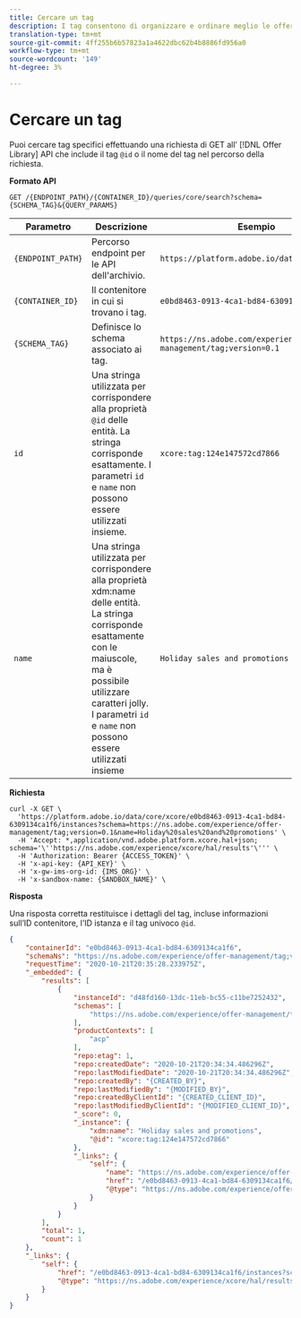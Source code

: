 ```yaml
---
title: Cercare un tag
description: I tag consentono di organizzare e ordinare meglio le offerte.
translation-type: tm+mt
source-git-commit: 4ff255b6b57823a1a4622dbc62b4b8886fd956a0
workflow-type: tm+mt
source-wordcount: '149'
ht-degree: 3%

---
```


# Cercare un tag

Puoi cercare tag specifici effettuando una richiesta di GET all’ [!DNL Offer Library] API che include il tag `@id` o il nome del tag nel percorso della richiesta.

**Formato API**

```http
GET /{ENDPOINT_PATH}/{CONTAINER_ID}/queries/core/search?schema={SCHEMA_TAG}&{QUERY_PARAMS}
```

| Parametro | Descrizione | Esempio |
| --------- | ----------- | ------- |
| `{ENDPOINT_PATH}` | Percorso endpoint per le API dell&#39;archivio. | `https://platform.adobe.io/data/core/xcore/` |
| `{CONTAINER_ID}` | Il contenitore in cui si trovano i tag. | `e0bd8463-0913-4ca1-bd84-6309134ca1f6` |
| `{SCHEMA_TAG}` | Definisce lo schema associato ai tag. | `https://ns.adobe.com/experience/offer-management/tag;version=0.1` |
| `id` | Una stringa utilizzata per corrispondere alla proprietà `@id` delle entità. La stringa corrisponde esattamente. I parametri `id` e `name` non possono essere utilizzati insieme. | `xcore:tag:124e147572cd7866` |
| `name` | Una stringa utilizzata per corrispondere alla proprietà xdm:name delle entità. La stringa corrisponde esattamente con le maiuscole, ma è possibile utilizzare caratteri jolly. I parametri `id` e `name` non possono essere utilizzati insieme | `Holiday sales and promotions` |

**Richiesta**

```shell
curl -X GET \
  'https://platform.adobe.io/data/core/xcore/e0bd8463-0913-4ca1-bd84-6309134ca1f6/instances?schema=https://ns.adobe.com/experience/offer-management/tag;version=0.1&name=Holiday%20sales%20and%20promotions' \
  -H 'Accept: *,application/vnd.adobe.platform.xcore.hal+json; schema='\''https://ns.adobe.com/experience/xcore/hal/results'\''' \
  -H 'Authorization: Bearer {ACCESS_TOKEN}' \
  -H 'x-api-key: {API_KEY}' \
  -H 'x-gw-ims-org-id: {IMS_ORG}' \
  -H 'x-sandbox-name: {SANDBOX_NAME}' \
```

**Risposta**

Una risposta corretta restituisce i dettagli del tag, incluse informazioni sull’ID contenitore, l’ID istanza e il tag univoco `@id`.

```json
{
    "containerId": "e0bd8463-0913-4ca1-bd84-6309134ca1f6",
    "schemaNs": "https://ns.adobe.com/experience/offer-management/tag;version=0.1",
    "requestTime": "2020-10-21T20:35:28.233975Z",
    "_embedded": {
        "results": [
            {
                "instanceId": "d48fd160-13dc-11eb-bc55-c11be7252432",
                "schemas": [
                    "https://ns.adobe.com/experience/offer-management/tag;version=0.1"
                ],
                "productContexts": [
                    "acp"
                ],
                "repo:etag": 1,
                "repo:createdDate": "2020-10-21T20:34:34.486296Z",
                "repo:lastModifiedDate": "2020-10-21T20:34:34.486296Z",
                "repo:createdBy": "{CREATED_BY}",
                "repo:lastModifiedBy": "{MODIFIED_BY}",
                "repo:createdByClientId": "{CREATED_CLIENT_ID}",
                "repo:lastModifiedByClientId": "{MODIFIED_CLIENT_ID}",
                "_score": 0,
                "_instance": {
                    "xdm:name": "Holiday sales and promotions",
                    "@id": "xcore:tag:124e147572cd7866"
                },
                "_links": {
                    "self": {
                        "name": "https://ns.adobe.com/experience/offer-management/tag;version=0.1#d48fd160-13dc-11eb-bc55-c11be7252432",
                        "href": "/e0bd8463-0913-4ca1-bd84-6309134ca1f6/instances/d48fd160-13dc-11eb-bc55-c11be7252432",
                        "@type": "https://ns.adobe.com/experience/offer-management/tag;version=0.1"
                    }
                }
            }
        ],
        "total": 1,
        "count": 1
    },
    "_links": {
        "self": {
            "href": "/e0bd8463-0913-4ca1-bd84-6309134ca1f6/instances?schema=https://ns.adobe.com/experience/offer-management/tag;version=0.1&name=Holiday%20sales%20and%20promotions",
            "@type": "https://ns.adobe.com/experience/xcore/hal/results"
        }
    }
}
```
